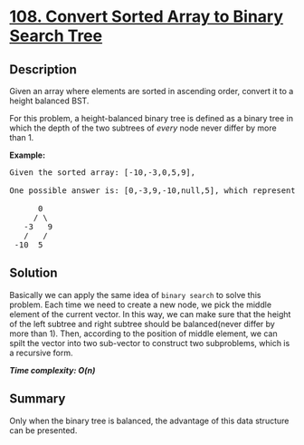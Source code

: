 # [108. Convert Sorted Array to Binary Search Tree](https://leetcode.com/problems/convert-sorted-array-to-binary-search-tree/)

## Description

<div class="content__u3I1 question-content__JfgR"><div><p>Given an array where elements are sorted in ascending order, convert it to a height balanced BST.</p>

<p>For this problem, a height-balanced binary tree is defined as a binary tree in which the depth of the two subtrees of <em>every</em> node never differ by more than 1.</p>

<p><strong>Example:</strong></p>

<pre>Given the sorted array: [-10,-3,0,5,9],

One possible answer is: [0,-3,9,-10,null,5], which represents the following height balanced BST:

      0
     / \
   -3   9
   /   /
 -10  5
</pre>
</div></div>

## Solution
Basically we can apply the same idea of `binary search` to solve this problem. Each time we need to create a new node, we pick the middle element of the current vector. In this way, we can make sure that the height of the left subtree and right subtree should be balanced(never differ by more than 1). Then, according to the position of middle element, we can spilt the vector into two sub-vector to construct two subproblems, which is a recursive form.

_**Time complexity: O(n)**_

## Summary
Only when the binary tree is balanced, the advantage of this data structure can be presented.
